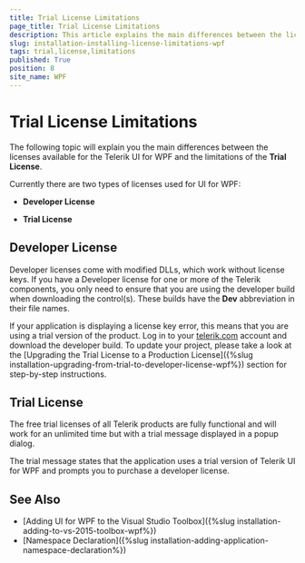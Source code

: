 ```yaml
---
title: Trial License Limitations
page_title: Trial License Limitations
description: This article explains the main differences between the licenses available for the Telerik UI for WPF suite and the limitations of the Trial license.
slug: installation-installing-license-limitations-wpf
tags: trial,license,limitations
published: True
position: 8
site_name: WPF
---
```


# Trial License Limitations

The following topic will explain you the main differences between the licenses available for the Telerik UI for WPF and the limitations of the __Trial License__.

Currently there are two types of licenses used for UI for WPF:

* __Developer License__

* __Trial License__

## Developer License

Developer licenses come with modified DLLs, which work without license keys. If you have a Developer license for one or more of the Telerik components, you only need to ensure that you are using the developer build when downloading the control(s). These builds have the __Dev__ abbreviation in their file names.

If your application is displaying a license key error, this means that you are using a trial version of the product. Log in to your [telerik.com](https://www.telerik.com/account/) account and download the developer build. To update your project, please take a look at the [Upgrading the Trial License to a Production License]({%slug installation-upgrading-from-trial-to-developer-license-wpf%}) section for step-by-step instructions.

## Trial License

The free trial licenses of all Telerik products are fully functional and will work for an unlimited time but with a trial message displayed in a popup dialog. 

The trial message states that the application uses a trial version of Telerik UI for WPF and prompts you to purchase a developer license.

## See Also  
 * [Adding UI for WPF to the Visual Studio Toolbox]({%slug installation-adding-to-vs-2015-toolbox-wpf%}) 
 * [Namespace Declaration]({%slug installation-adding-application-namespace-declaration%})

